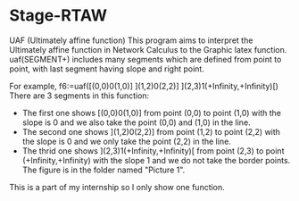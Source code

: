 # Stage-RTAW
UAF (Ultimately affine function)
This program aims to interpret the Ultimately affine function in Network Calculus to the Graphic latex function. 
uaf(SEGMENT+) includes many segments which are defined from point to point, with last segment having slope and right point.

For example, f6:=uaf([(0,0)0(1,0)] ](1,2)0(2,2)] ](2,3)1(+Infinity,+Infinity)[)
There are 3 segments in this function:
- The first one shows [(0,0)0(1,0)] from point (0,0) to point (1,0) with the slope is 0 and we also take the point (0,0) and (1,0) in the line.
- The second one shows ](1,2)0(2,2)] from point (1,2) to point (2,2) with the slope is 0 and we only take the point (2,2) in the line.
- The thrid one shows ](2,3)1(+Infinity,+Infinity)[ from point (2,3) to point (+Infinity,+Infinity) with the slope 1 and we do not take the border points.
The figure is in the folder named "Picture 1".

This is a part of my internship so I only show one function.
